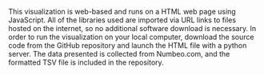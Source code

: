 This visualization is web-based and runs on a HTML web page using JavaScript. All of the libraries used are imported via URL links to files hosted on the internet, so
no additional software download is necessary. In order to run the visualization on your local computer, download the source code from the GitHub repository and launch the 
HTML file with a python server. The data presented is collected from Numbeo.com, and the formatted TSV file is included in the repository.
  
